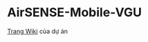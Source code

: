# AirSENSE-Mobile-VGU
[Trang Wiki](https://github.com/Air-SENSE/AirSENSE-Mobile-VGU/wiki) của dự án
